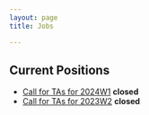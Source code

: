 ```yaml
---
layout: page
title: Jobs

---
```


## Current Positions
- [Call for TAs for 2024W1](https://ubc.ca1.qualtrics.com/jfe/form/SV_3mUM9zrvyiQKfQ2) **closed**
- [Call for TAs for 2023W2](https://ubc.ca1.qualtrics.com/jfe/form/SV_80vHspgh3zkoVJI) **closed**


